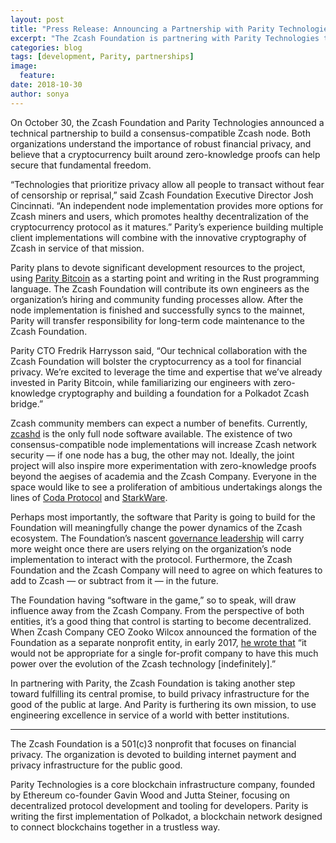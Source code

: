 ```yaml
---
layout: post
title: "Press Release: Announcing a Partnership with Parity Technologies"
excerpt: "The Zcash Foundation is partnering with Parity Technologies to build a Zcash node implementation in Rust."
categories: blog
tags: [development, Parity, partnerships]
image:
  feature:
date: 2018-10-30
author: sonya
---
```


On October 30, the Zcash Foundation and Parity Technologies announced a technical partnership to build a consensus-compatible Zcash node. Both organizations understand the importance of robust financial privacy, and believe that a cryptocurrency built around zero-knowledge proofs can help secure that fundamental freedom.

“Technologies that prioritize privacy allow all people to transact without fear of censorship or reprisal,” said Zcash Foundation Executive Director Josh Cincinnati. “An independent node implementation provides more options for Zcash miners and users, which promotes healthy decentralization of the cryptocurrency protocol as it matures.” Parity’s experience building multiple client implementations will combine with the innovative cryptography of Zcash in service of that mission.

Parity plans to devote significant development resources to the project, using [Parity Bitcoin](https://www.parity.io/bitcoin/) as a starting point and writing in the Rust programming language. The Zcash Foundation will contribute its own engineers as the organization’s hiring and community funding processes allow. After the node implementation is finished and successfully syncs to the mainnet, Parity will transfer responsibility for long-term code maintenance to the Zcash Foundation.

Parity CTO Fredrik Harrysson said, “Our technical collaboration with the Zcash Foundation will bolster the cryptocurrency as a tool for financial privacy. We’re excited to leverage the time and expertise that we’ve already invested in Parity Bitcoin, while familiarizing our engineers with zero-knowledge cryptography and building a foundation for a Polkadot Zcash bridge.”

Zcash community members can expect a number of benefits. Currently, [zcashd](https://zcash.readthedocs.io/en/latest/rtd_pages/user_guide.html#about) is the only full node software available. The existence of two consensus-compatible node implementations will increase Zcash network security — if one node has a bug, the other may not. Ideally, the joint project will also inspire more experimentation with zero-knowledge proofs beyond the aegises of academia and the Zcash Company. Everyone in the space would like to see a proliferation of ambitious undertakings alongs the lines of [Coda Protocol](https://codaprotocol.com/) and [StarkWare](https://www.starkware.co/).

Perhaps most importantly, the software that Parity is going to build for the Foundation will meaningfully change the power dynamics of the Zcash ecosystem. The Foundation’s nascent [governance leadership](https://z.cash.foundation/blog/governance-results/) will carry more weight once there are users relying on the organization’s node implementation to interact with the protocol. Furthermore, the Zcash Foundation and the Zcash Company will need to agree on which features to add to Zcash — or subtract from it — in the future.

The Foundation having “software in the game,” so to speak, will draw influence away from the Zcash Company. From the perspective of both entities, it’s a good thing that control is starting to become decentralized. When Zcash Company CEO Zooko Wilcox announced the formation of the Foundation as a separate nonprofit entity, in early 2017, [he wrote that](https://z.cash/blog/announcing-the-zcash-foundation/) “it would not be appropriate for a single for-profit company to have this much power over the evolution of the Zcash technology [indefinitely].”

In partnering with Parity, the Zcash Foundation is taking another step toward fulfilling its central promise, to build privacy infrastructure for the good of the public at large. And Parity is furthering its own mission, to use engineering excellence in service of a world with better institutions.

----------

The Zcash Foundation is a 501(c)3 nonprofit that focuses on financial privacy. The organization is devoted to building internet payment and privacy infrastructure for the public good.

Parity Technologies is a core blockchain infrastructure company, founded by Ethereum co-founder Gavin Wood and Jutta Steiner, focusing on decentralized protocol development and tooling for developers. Parity is writing the first implementation of Polkadot, a blockchain network designed to connect blockchains together in a trustless way.
